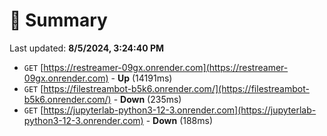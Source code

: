 # 📖 Summary
Last updated: **8/5/2024, 3:24:40 PM**

- `GET` [https://restreamer-09gx.onrender.com](https://restreamer-09gx.onrender.com) - **Up** (14191ms)
- `GET` [https://filestreambot-b5k6.onrender.com/](https://filestreambot-b5k6.onrender.com/) - **Down** (235ms)
- `GET` [https://jupyterlab-python3-12-3.onrender.com](https://jupyterlab-python3-12-3.onrender.com) - **Down** (188ms)
